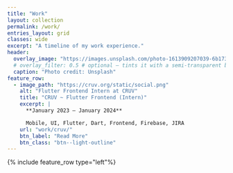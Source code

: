 ```yaml
---
title: "Work"
layout: collection
permalink: /work/
entries_layout: grid
classes: wide
excerpt: "A timeline of my work experience."
header:
  overlay_image: "https://images.unsplash.com/photo-1613909207039-6b173b755cc1"
  # overlay_filter: 0.5 # optional — tints it with a semi-transparent black
  caption: "Photo credit: Unsplash"
feature_row:
  - image_path: "https://cruv.org/static/social.png"
    alt: "Flutter Frontend Intern at CRUV"
    title: "CRUV ~ Flutter Frontend (Intern)"
    excerpt: |
      **January 2023 – January 2024**

      Mobile, UI, Flutter, Dart, Frontend, Firebase, JIRA
    url: "work/cruv/"
    btn_label: "Read More"
    btn_class: "btn--light-outline"
---
```


{% include feature_row type="left"%}
